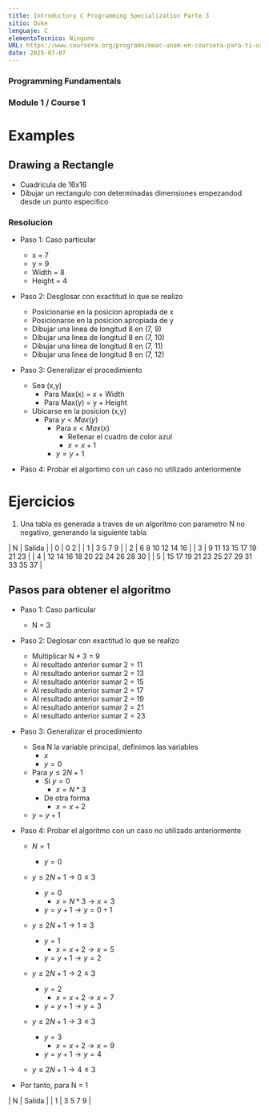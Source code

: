 ```yaml
---
title: Introductory C Programming Specialization Parte 3
sitio: Duke
lenguaje: C
elementoTecnico: Ninguno
URL: https://www.coursera.org/programs/mooc-unam-en-coursera-para-ti-uzeau/specializations/c-programming
date: 2025-07-07
---
```

### Programming Fundamentals

### Module 1 / Course 1

<!--end_excerpt-->

# Examples
## Drawing a Rectangle
- Cuadricula de 16x16
- Dibujar un rectangulo con determinadas dimensiones empezandod desde un punto especifico

### Resolucion
- Paso 1: Caso particular
    - x = 7
    - y = 9
    - Width = 8
    - Height = 4

- Paso 2: Desglosar con exactitud lo que se realizo
    - Posicionarse en la posicion apropiada de x
    - Posicionarse en la posicion apropiada de y
    - Dibujar una linea de longitud 8 en (7, 9)
    - Dibujar una linea de longitud 8 en (7, 10)
    - Dibujar una linea de longitud 8 en (7, 11)
    - Dibujar una linea de longitud 8 en (7, 12)

- Paso 3: Generalizar el procedimiento
    - Sea (x,y)
        - Para Max(x) = x + Width
        - Para Max(y) = y + Height
    - Ubicarse en la posicion (x,y)
        - Para $y < Max(y)$
            - Para $x < Max(x)$
                - Rellenar el cuadro de color azul
                - $x = x + 1$
            - $y = y + 1$

- Paso 4: Probar el algortimo con un caso no utilizado anteriormente

# Ejercicios
1. Una tabla es generada a traves de un algoritmo con parametro N no negativo, generando la siguiente tabla

| N | Salida |
| 0 | 0 2 |
| 1 | 3 5 7 9 |
| 2 | 6 8 10 12 14 16 |
| 3 | 9 11 13 15 17 19 21 23 |
| 4 | 12 14 16 18 20 22 24 26 28 30 |
| 5 | 15 17 19 21 23 25 27 29 31 33 35 37 |

## Pasos para obtener el algoritmo
- Paso 1: Caso particular
    - N = 3

- Paso 2: Deglosar con exactitud lo que se realizo
    - Multiplicar N * 3 = 9
    - Al resultado anterior sumar 2 = 11
    - Al resultado anterior sumar 2 = 13
    - Al resultado anterior sumar 2 = 15
    - Al resultado anterior sumar 2 = 17
    - Al resultado anterior sumar 2 = 19
    - Al resultado anterior sumar 2 = 21
    - Al resultado anterior sumar 2 = 23

- Paso 3: Generalizar el procedimiento
    - Sea N la variable principal, definimos las variables
        - $x$
        - $y = 0$
    - Para $y \leq 2N + 1$
        - Si $y = 0$
            - $x = N * 3$
        - De otra forma
            - $x = x + 2$
    - $y = y + 1$

- Paso 4: Probar el algoritmo con un caso no utilizado anteriormente
    - $N = 1$
        - $y = 0$
    - $y \leq 2N + 1 \rightarrow 0 \leq 3$
        - $y = 0$
            - $x = N * 3 \rightarrow x = 3$
        - $y = y + 1 \rightarrow y = 0 + 1$

    - $y \leq 2N + 1 \rightarrow 1 \leq 3$
        - $y = 1$
            - $x = x + 2 \rightarrow x = 5$
        - $y = y + 1 \rightarrow y = 2$

    - $y \leq 2N + 1 \rightarrow 2 \leq 3$
        - $y = 2$
            - $x = x + 2 \rightarrow x = 7$
        - $y = y + 1 \rightarrow y = 3$

    - $y \leq 2N + 1 \rightarrow 3 \leq 3$
        - $y = 3$
            - $x = x + 2 \rightarrow x = 9$
        - $y = y + 1 \rightarrow y = 4$

    - $y \leq 2N + 1 \rightarrow 4 \leq 3$

- Por tanto, para N = 1

| N | Salida |
| 1 | 3 5 7 9 |